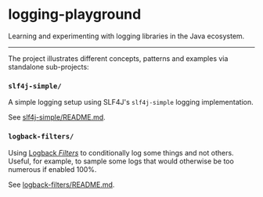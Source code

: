 # logging-playground

Learning and experimenting with logging libraries in the Java ecosystem.

---

The project illustrates different concepts, patterns and examples via standalone sub-projects:

### `slf4j-simple/`

A simple logging setup using SLF4J's `slf4j-simple` logging implementation.

See [slf4j-simple/README.md](slf4j-simple/README.md). 

### `logback-filters/`

Using [Logback _Filters_](http://logback.qos.ch/manual/filters.html) to conditionally log some things and not others.
Useful, for example, to sample some logs that would otherwise be too numerous if enabled 100%.

See [logback-filters/README.md](logback-filters/README.md).
